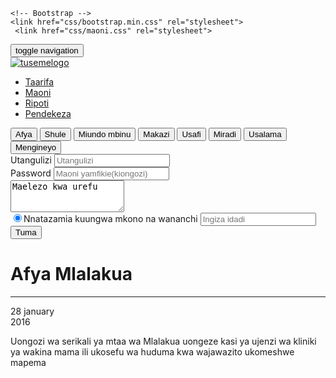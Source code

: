 <!DOCTYPE html>
<html lang="en">
  <head>
    <meta charset="utf-8">
    <meta http-equiv="X-UA-Compatible" content="IE=edge">
    <meta name="viewport" content="width=device-width, initial-scale=1">
    <!-- The above 3 meta tags *must* come first in the head; any other head content must come *after* these tags -->
    <title>mwanzotuseme</title>

    <!-- Bootstrap -->
    <link href="css/bootstrap.min.css" rel="stylesheet">
     <link href="css/maoni.css" rel="stylesheet">


   
  </head>
  <body>
  <!--Navbar-->
     <div class="nav navbar-default navbar-static-top" role="navigation">
   <div class="container">
     <div class="navbar-Header">
     <button type="button" class="navbar-toggle" data-toggle="collapse" data-target=".navbar-collapse">
       <span class="sr-only">toggle navigation</span>
       <span class="icon-bar"></span>
       <span class="icon-bar"></span>
       <span class="icon-bar"></span>
     </button>
     <a href="#" class="navbar-band">
       <div class="logo">
         <img src="OAAS.png" alt="tusemelogo">
       </div>
       </a>
     </div>
     <div class="navbar-collapse collapse">
       <ul class="nav nav-pills navbar-right">
         <li><a href="#Tuma">Taarifa</a></li>
          <li><a href="#Marejesho" class="active">Maoni</a></li>
           <li><a href="#Maoni">Ripoti</a></li>
            <li><a href="#Maoni">Pendekeza</a></li>
       </ul>
     </div>
   </div>
 </div>
 <!--Section  -->
 <div class="section">
 <button class="btn btn-info" type="submit" value="">Afya</button>
  <button class="btn btn-info" type="submit" value="">Shule</button>
 <button class="btn btn-info" type="submit" value="">Miundo mbinu</button>
  <button class="btn btn-info" type="submit" value="">Makazi   </button>
  <button class="btn btn-info" type="submit" value="">Usafi</button>
  <button class="btn btn-info" type="submit" value="">Miradi</button>
 <button class="btn btn-info" type="submit" value="">Usalama</button>
  <button class="btn btn-info" type="submit" value="">Mengineyo</button>

  <!--FORM-->
<form class="form-horizontal">
  <div class="form-group">
    <label class="sr-only" for="exampleInputEmail3">Utangulizi</label>
    <input type="text" class="form-control" id="exampleInputEmail3" placeholder="Utangulizi">
  </div>
  <div class="form-group">
    <label class="sr-only" for="exampleInputPassword3">Password</label>
    <input type="text" class="form-control" id="exampleInputPassword3" placeholder="Maoni yamfikie(kiongozi)">
  </div>
  <textarea class="form-control" rows="3">Maelezo kwa urefu</textarea>
  <div class="radio">
    <label>
      <input type="radio" name="optionsRadios" id="optionsRadios1" value="option1" checked>Nnatazamia kuungwa mkono na wananchi
      <input type="text" class="form-control" placeholder="Ingiza idadi">
    </label>
  </div>
  <button type="submit" class="btn btn-default">Tuma</button>
</form>
<div class="row">
  <h1>Afya Mlalakua</h1>
  <hr>
  <div class="col-md-3">
  <p>28 january<br>
      <span class="bigger">2016</span></p>
  </div>
  <div class="col-md-7">
    <p>Uongozi wa serikali ya mtaa wa Mlalakua uongeze kasi ya ujenzi wa kliniki ya wakina mama ili ukosefu wa huduma kwa wajawazito ukomeshwe mapema</p>
  </div>
</div>
 </div>
    <!-- jQuery (necessary for Bootstrap's JavaScript plugins) -->
    <script src="https://ajax.googleapis.com/ajax/libs/jquery/1.11.3/jquery.min.js"></script>
    <!-- Include all compiled plugins (below), or include individual files as needed -->
    <script src="js/bootstrap.min.js"></script>
  </body>
</html>
